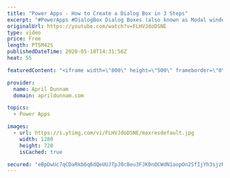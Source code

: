```yaml
---
title: "Power Apps - How to Create a Dialog Box in 3 Steps"
excerpt: "#PowerApps #DialogBox Dialog Boxes (also known as Modal windows or pop up boxes) are a great tool to have in your Power Apps Tool belt.  These temporary pop up windows allow you to gather additional information from your users.    In this video I show one of the most common use cases for a Dialog Box"
originalUrl: https://youtube.com/watch?v=FLHVJdoDSNE
type: video
price: Free
length: PT5M42S
publishedDateTime: 2020-05-18T14:31:56Z
heat: 55

featuredContent: "<iframe width=\"800\" height=\"500\" frameborder=\"0\" src=\"https://www.youtube.com/embed/FLHVJdoDSNE\" allow=\"accelerometer; autoplay; encrypted-media; gyroscope; picture-in-picture\" allowfullscreen></iframe>"

provider:
  name: April Dunnam
  domain: aprildunnam.com

topics:
  - Power Apps

images:
  - url: https://i.ytimg.com/vi/FLHVJdoDSNE/maxresdefault.jpg
    width: 1280
    height: 720
    isCached: true

secured: "eBpDwUc7qCDaRkb6q6dQeUUJTpJ0cBeu3FJK0nOCWdN1aopOn2SfIjYh3sjzNBRvmjRC+togKoRumnBlRtHLZmtp57dI8L0PmoNGhdPjZ9BVvAFus0qentOaHIOuWDLGiuxsEh6eswa5Bk7gINqz1PUjwH45xtyEN+zEg10V5rzvIafHl+0dv9Xd45H6NlMoxeTbTxlhhUBf+rE8QY/w0lxsOIT9GtvaTRgoN02T/ce3Fdt6Fd7V9W1DHJIqrDlooqMiwsjewsRjS+bApb5FzB3pB/JaZcAlhTdEIMK7cluBHpugDPBzxNCKGX+KZctDqH+wUa0FRNupNIvbxjHOXBK7iTl6h0DPvPlyJlXsXwr6r5bGqKx8tJux73kSgFiZIq3c188QqHjH6jG03F/NgczvrvuLxbO6U8O28Fhwo/g=;w24XlQmNIDLW9BxyXZdDKg=="
---
```


